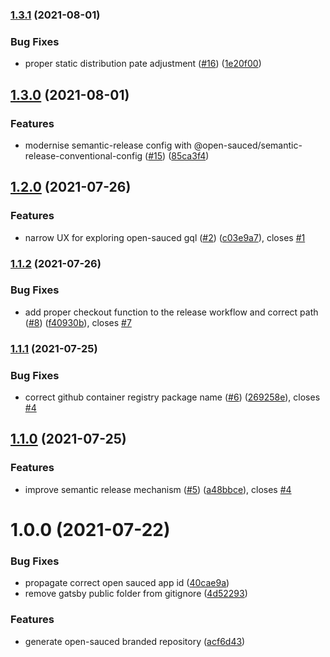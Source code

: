 ### [1.3.1](https://github.com/open-sauced/explore.opensauced.pizza/compare/v1.3.0...v1.3.1) (2021-08-01)


### Bug Fixes

* proper static distribution pate adjustment ([#16](https://github.com/open-sauced/explore.opensauced.pizza/issues/16)) ([1e20f00](https://github.com/open-sauced/explore.opensauced.pizza/commit/1e20f002c11731a09ce4a1e871cf0f857d121fa2))

## [1.3.0](https://github.com/open-sauced/explore.opensauced.pizza/compare/v1.2.0...v1.3.0) (2021-08-01)


### Features

* modernise semantic-release config with @open-sauced/semantic-release-conventional-config ([#15](https://github.com/open-sauced/explore.opensauced.pizza/issues/15)) ([85ca3f4](https://github.com/open-sauced/explore.opensauced.pizza/commit/85ca3f4bed7464136c9de3350903ad0214d70de5))

## [1.2.0](https://github.com/open-sauced/explore.opensauced.pizza/compare/v1.1.2...v1.2.0) (2021-07-26)


### Features

* narrow UX for exploring open-sauced gql ([#2](https://github.com/open-sauced/explore.opensauced.pizza/issues/2)) ([c03e9a7](https://github.com/open-sauced/explore.opensauced.pizza/commit/c03e9a71cf9d568b6efe1f273fbf1d30161061db)), closes [#1](https://github.com/open-sauced/explore.opensauced.pizza/issues/1)

### [1.1.2](https://github.com/open-sauced/explore.opensauced.pizza/compare/v1.1.1...v1.1.2) (2021-07-26)


### Bug Fixes

* add proper checkout function to the release workflow and correct path ([#8](https://github.com/open-sauced/explore.opensauced.pizza/issues/8)) ([f40930b](https://github.com/open-sauced/explore.opensauced.pizza/commit/f40930baf995bb8e05f0d7923fd75f3d0e36e80c)), closes [#7](https://github.com/open-sauced/explore.opensauced.pizza/issues/7)

### [1.1.1](https://github.com/open-sauced/explore.opensauced.pizza/compare/v1.1.0...v1.1.1) (2021-07-25)


### Bug Fixes

* correct github container registry package name ([#6](https://github.com/open-sauced/explore.opensauced.pizza/issues/6)) ([269258e](https://github.com/open-sauced/explore.opensauced.pizza/commit/269258e6804f05b1dfa5f318f3d1cccf310ad4bf)), closes [#4](https://github.com/open-sauced/explore.opensauced.pizza/issues/4)

## [1.1.0](https://github.com/open-sauced/explore.opensauced.pizza/compare/v1.0.0...v1.1.0) (2021-07-25)


### Features

* improve semantic release mechanism ([#5](https://github.com/open-sauced/explore.opensauced.pizza/issues/5)) ([a48bbce](https://github.com/open-sauced/explore.opensauced.pizza/commit/a48bbceb803feae0f25386f3763c33d3773e284f)), closes [#4](https://github.com/open-sauced/explore.opensauced.pizza/issues/4)

# 1.0.0 (2021-07-22)


### Bug Fixes

* propagate correct open sauced app id ([40cae9a](https://github.com/open-sauced/explore.opensauced.pizza/commit/40cae9a084da68c17363d3fe53f323f5b774398c))
* remove gatsby public folder from gitignore ([4d52293](https://github.com/open-sauced/explore.opensauced.pizza/commit/4d52293734b89d9eafc50c44a3f0f38a9254331f))


### Features

* generate open-sauced branded repository ([acf6d43](https://github.com/open-sauced/explore.opensauced.pizza/commit/acf6d433d35f2553f8b2edf9a8ffe0a38a9e8979))
